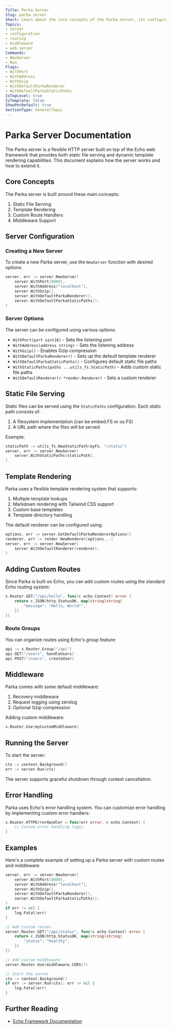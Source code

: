 ```yaml
---
Title: Parka Server
Slug: parka-server
Short: Learn about the core concepts of the Parka server, its configuration options, and how to extend it with custom routes and middleware
Topics:
- server
- configuration
- routing
- middleware
- web server
Commands:
- NewServer
- Run
Flags:
- WithPort
- WithAddress
- WithGzip
- WithDefaultParkaRenderer
- WithDefaultParkaStaticPaths
IsTopLevel: true
IsTemplate: false
ShowPerDefault: true
SectionType: GeneralTopic
---
```


# Parka Server Documentation

The Parka server is a flexible HTTP server built on top of the Echo web framework that provides both static file serving and dynamic template rendering capabilities. This document explains how the server works and how to extend it.

## Core Concepts

The Parka server is built around these main concepts:

1. Static File Serving
2. Template Rendering
3. Custom Route Handlers
4. Middleware Support

## Server Configuration

### Creating a New Server

To create a new Parka server, use the `NewServer` function with desired options:

```go
server, err := server.NewServer(
    server.WithPort(8080),
    server.WithAddress("localhost"),
    server.WithGzip(),
    server.WithDefaultParkaRenderer(),
    server.WithDefaultParkaStaticPaths(),
)
```

### Server Options

The server can be configured using various options:

- `WithPort(port uint16)` - Sets the listening port
- `WithAddress(address string)` - Sets the listening address
- `WithGzip()` - Enables Gzip compression
- `WithDefaultParkaRenderer()` - Sets up the default template renderer
- `WithDefaultParkaStaticPaths()` - Configures default static file paths
- `WithStaticPaths(paths ...utils_fs.StaticPath)` - Adds custom static file paths
- `WithDefaultRenderer(r *render.Renderer)` - Sets a custom renderer

## Static File Serving

Static files can be served using the `StaticPaths` configuration. Each static path consists of:

1. A filesystem implementation (can be embed.FS or os.FS)
2. A URL path where the files will be served

Example:

```go
staticPath := utils_fs.NewStaticPath(myFS, "/static")
server, err := server.NewServer(
    server.WithStaticPaths(staticPath),
)
```

## Template Rendering

Parka uses a flexible template rendering system that supports:

1. Multiple template lookups
2. Markdown rendering with Tailwind CSS support
3. Custom base templates
4. Template directory handling

The default renderer can be configured using:

```go
options, err := server.GetDefaultParkaRendererOptions()
renderer, err := render.NewRenderer(options...)
server, err := server.NewServer(
    server.WithDefaultRenderer(renderer),
)
```

## Adding Custom Routes

Since Parka is built on Echo, you can add custom routes using the standard Echo routing system:

```go
s.Router.GET("/api/hello", func(c echo.Context) error {
    return c.JSON(http.StatusOK, map[string]string{
        "message": "Hello, World!",
    })
})
```

### Route Groups

You can organize routes using Echo's group feature:

```go
api := s.Router.Group("/api")
api.GET("/users", handleUsers)
api.POST("/users", createUser)
```

## Middleware

Parka comes with some default middleware:

1. Recovery middleware
2. Request logging using zerolog
3. Optional Gzip compression

Adding custom middleware:

```go
s.Router.Use(myCustomMiddleware)
```

## Running the Server

To start the server:

```go
ctx := context.Background()
err := server.Run(ctx)
```

The server supports graceful shutdown through context cancellation.

## Error Handling

Parka uses Echo's error handling system. You can customize error handling by implementing custom error handlers:

```go
s.Router.HTTPErrorHandler = func(err error, c echo.Context) {
    // Custom error handling logic
}
```


## Examples

Here's a complete example of setting up a Parka server with custom routes and middleware:

```go
server, err := server.NewServer(
    server.WithPort(8080),
    server.WithAddress("localhost"),
    server.WithGzip(),
    server.WithDefaultParkaRenderer(),
    server.WithDefaultParkaStaticPaths(),
)
if err != nil {
    log.Fatal(err)
}

// Add custom routes
server.Router.GET("/api/status", func(c echo.Context) error {
    return c.JSON(http.StatusOK, map[string]string{
        "status": "healthy",
    })
})

// Add custom middleware
server.Router.Use(middleware.CORS())

// Start the server
ctx := context.Background()
if err := server.Run(ctx); err != nil {
    log.Fatal(err)
}
```

## Further Reading

- [Echo Framework Documentation](https://echo.labstack.com/)